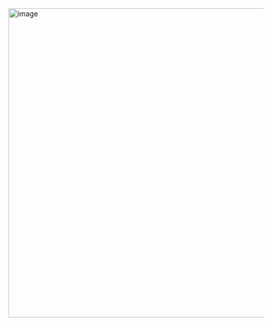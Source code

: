 <img width="610" alt="image" src="https://user-images.githubusercontent.com/82742016/210729000-00702ac8-ab50-425a-9bba-29c008f3b2cf.png">

